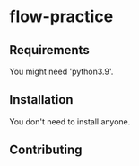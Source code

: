 # flow-practice

## Requirements

You might need 'python3.9'.

## Installation

You don't need to install anyone.

## Contributing
